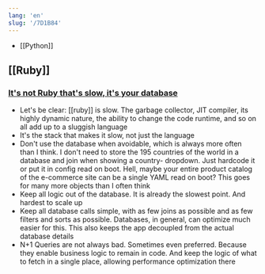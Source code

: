 ```yaml
---
lang: 'en'
slug: '/7D1B84'
---
```


- [[Python]]

## [[Ruby]]

### [It's not Ruby that's slow, it's your database](https://berk.es/2022/08/09/ruby-slow-database-slow/)

- Let's be clear: [[ruby]] is slow. The garbage collector, JIT compiler, its highly dynamic nature, the ability to change the code runtime, and so on all add up to a sluggish language
- It's the stack that makes it slow, not just the language
- Don't use the database when avoidable, which is always more often than I think. I don't need to store the 195 countries of the world in a database and join when showing a country- dropdown. Just hardcode it or put it in config read on boot. Hell, maybe your entire product catalog of the e-commerce site can be a single YAML read on boot? This goes for many more objects than I often think
- Keep all logic out of the database. It is already the slowest point. And hardest to scale up
- Keep all database calls simple, with as few joins as possible and as few filters and sorts as possible. Databases, in general, can optimize much easier for this. This also keeps the app decoupled from the actual database details
- N+1 Queries are not always bad. Sometimes even preferred. Because they enable business logic to remain in code. And keep the logic of what to fetch in a single place, allowing performance optimization there

